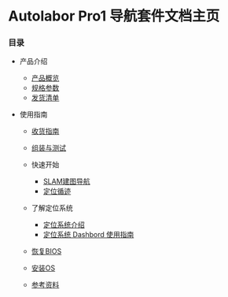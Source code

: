 # Autolabor Pro1 导航套件文档主页

### 目录

* 产品介绍

    * [产品概览](introduction/overview/doc)
    * [规格参数](introduction/tech_specs/doc)
    * [发货清单](introduction/inthebox/doc)

* 使用指南

    * [收货指南](user_guide/quick_start/receipt)
    * [组装与测试](user_guide/assembly_test/doc)

    * 快速开始
      * [SLAM建图导航](user_guide/quick_start/slam_doc)
      * [定位循迹](location/guide/doc)

    * 了解定位系统
      * [定位系统介绍](location/marvelmind/doc)
      * [定位系统 Dashbord 使用指南](location/dashboard/doc)

    * [恢复BIOS](user_guide/restore_bios/doc)
    * [安装OS](user_guide/reinstall_os/doc)
    * [参考资料](user_guide/reference/doc)
